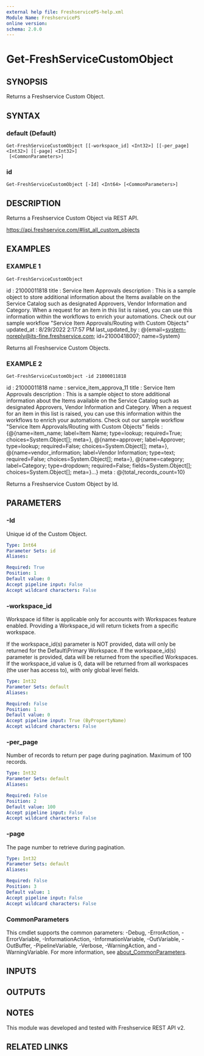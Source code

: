 ```yaml
---
external help file: FreshservicePS-help.xml
Module Name: FreshservicePS
online version:
schema: 2.0.0
---
```


# Get-FreshServiceCustomObject

## SYNOPSIS
Returns a Freshservice Custom Object.

## SYNTAX

### default (Default)
```
Get-FreshServiceCustomObject [[-workspace_id] <Int32>] [[-per_page] <Int32>] [[-page] <Int32>]
 [<CommonParameters>]
```

### id
```
Get-FreshServiceCustomObject [-Id] <Int64> [<CommonParameters>]
```

## DESCRIPTION
Returns a Freshservice Custom Object via REST API.

https://api.freshservice.com/#list_all_custom_objects

## EXAMPLES

### EXAMPLE 1
```
Get-FreshServiceCustomObject
```

id              : 21000011818
title           : Service Item Approvals
description     : This is a sample object to store additional information about the Items available on the Service
                Catalog such as designated Approvers, Vendor Information and Category.
When a request for an item
                in this list is raised, you can use this information within the workflows to enrich your
                automations.
Check out our sample workflow "Service Item Approvals/Routing with Custom Objects"
updated_at      : 8/29/2022 2:17:57 PM
last_updated_by : @{email=system-noreply@its-fine.freshservice.com; id=21000418007; name=System}

Returns all Freshservice Custom Objects.

### EXAMPLE 2
```
Get-FreshServiceCustomObject -id 21000011818
```

id          : 21000011818
name        : service_item_approva_11
title       : Service Item Approvals
description : This is a sample object to store additional information about the Items available on the Service
            Catalog such as designated Approvers, Vendor Information and Category.
When a request for an item in
            this list is raised, you can use this information within the workflows to enrich your automations.
            Check out our sample workflow "Service Item Approvals/Routing with Custom Objects"
fields      : {@{name=item_name; label=Item Name; type=lookup; required=True; choices=System.Object\[\]; meta=},
            @{name=approver; label=Approver; type=lookup; required=False; choices=System.Object\[\]; meta=},
            @{name=vendor_information; label=Vendor Information; type=text; required=False;
            choices=System.Object\[\]; meta=}, @{name=category; label=Category; type=dropdown; required=False;
            fields=System.Object\[\]; choices=System.Object\[\]; meta=}...}
meta        : @{total_records_count=10}

Returns a Freshservice Custom Object by Id.

## PARAMETERS

### -Id
Unique id of the Custom Object.

```yaml
Type: Int64
Parameter Sets: id
Aliases:

Required: True
Position: 1
Default value: 0
Accept pipeline input: False
Accept wildcard characters: False
```

### -workspace_id
Workspace id filter is applicable only for accounts with Workspaces feature enabled. Providing a Workspace_id will return tickets from a specific workspace.

If the workspace_id(s) parameter is NOT provided, data will only be returned for the Default\Primary Workspace.
If the workspace_id(s) parameter is provided, data will be returned from the specified Workspaces.
If the workspace_id value is 0, data will be returned from all workspaces (the user has access to), with only global level fields.

```yaml
Type: Int32
Parameter Sets: default
Aliases:

Required: False
Position: 1
Default value: 0
Accept pipeline input: True (ByPropertyName)
Accept wildcard characters: False
```

### -per_page
Number of records to return per page during pagination. 
Maximum of 100 records.

```yaml
Type: Int32
Parameter Sets: default
Aliases:

Required: False
Position: 2
Default value: 100
Accept pipeline input: False
Accept wildcard characters: False
```

### -page
The page number to retrieve during pagination.

```yaml
Type: Int32
Parameter Sets: default
Aliases:

Required: False
Position: 3
Default value: 1
Accept pipeline input: False
Accept wildcard characters: False
```

### CommonParameters
This cmdlet supports the common parameters: -Debug, -ErrorAction, -ErrorVariable, -InformationAction, -InformationVariable, -OutVariable, -OutBuffer, -PipelineVariable, -Verbose, -WarningAction, and -WarningVariable. For more information, see [about_CommonParameters](http://go.microsoft.com/fwlink/?LinkID=113216).

## INPUTS

## OUTPUTS

## NOTES
This module was developed and tested with Freshservice REST API v2.

## RELATED LINKS
